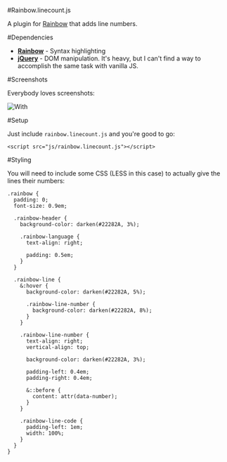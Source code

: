 #Rainbow.linecount.js

A plugin for [Rainbow](https://github.com/ccampbell/rainbow) that adds line numbers.

#Dependencies

 - **[Rainbow](https://github.com/ccampbell/rainbow)** - Syntax highlighting
 - **[jQuery](https://github.com/jquery/jquery)** - DOM manipulation. It's heavy, but I can't find a way to accomplish the same task with vanilla JS.

#Screenshots

Everybody loves screenshots:

![With](https://raw.github.com/Blender3D/rainbow.linenumbers.js/master/screenshots/enabled.png)

#Setup

Just include `rainbow.linecount.js` and you're good to go:

    <script src="js/rainbow.linecount.js"></script>

#Styling

You will need to include some CSS (LESS in this case) to actually give the lines their numbers:

    .rainbow {
      padding: 0;
      font-size: 0.9em;

      .rainbow-header {
        background-color: darken(#22282A, 3%);

        .rainbow-language {
          text-align: right;

          padding: 0.5em;
        }
      }

      .rainbow-line {
        &:hover {
          background-color: darken(#22282A, 5%);

          .rainbow-line-number {
            background-color: darken(#22282A, 8%);
          }
        }

        .rainbow-line-number {
          text-align: right;
          vertical-align: top;

          background-color: darken(#22282A, 3%);

          padding-left: 0.4em;
          padding-right: 0.4em;

          &::before {
            content: attr(data-number);
          }
        }

        .rainbow-line-code {
          padding-left: 1em;
          width: 100%;
        }
      }
    }